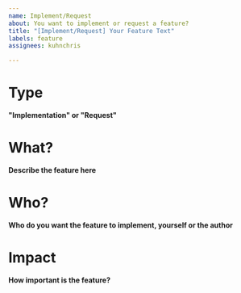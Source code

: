 ```yaml
---
name: Implement/Request
about: You want to implement or request a feature?
title: "[Implement/Request] Your Feature Text"
labels: feature
assignees: kuhnchris

---
```


# Type
**"Implementation" or "Request"**

# What?
**Describe the feature here**

# Who?
**Who do you want the feature to implement, yourself or the author**

# Impact
**How important is the feature?**
